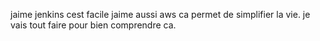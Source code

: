 jaime jenkins cest facile
jaime aussi aws ca permet de simplifier la vie.
je vais tout faire pour bien comprendre ca.